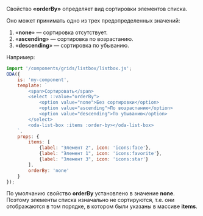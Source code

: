 Свойство **«orderBy»** определяет вид сортировки элементов списка.

Оно может принимать одно из трех предопределенных значений:

1. «**none**» — сортировка отсутствует.
1. «**ascending**» — сортировка по возрастанию.
1. «**descending**» — сортировка по убыванию.

Например:

```javascript _run_line_edit_loadoda_[my-component.js]_h=140_
import '/components/grids/listbox/listbox.js';
ODA({
    is: 'my-component',
    template: `
        <span>Сортировать</span>
        <select ::value="orderBy">
            <option value="none">Без сортировки</option>
            <option value="ascending">По возрастанию</option>
            <option value="descending">По убыванию</option>
        </select>
        <oda-list-box :items :order-by></oda-list-box>
    `,
    props: {
        items: [
            {label: "Элемент 2", icon: 'icons:face'},
            {label: "Элемент 1", icon: 'icons:favorite'},
            {label: "Элемент 3", icon: 'icons:star'}
        ],
        orderBy: 'none'
    }
});
```

По умолчанию свойство **orderBy** установлено в значение **none**. Поэтому элементы списка изначально не сортируются, т.е. они отображаются в том порядке, в котором были указаны в массиве **items**.
